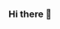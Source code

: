### Hi there 👋

<!--
**HLozano12/HLozano12** is a ✨ _special_ ✨ repository because its `README.md` (this file) appears on your GitHub profile.

Here are some ideas to get you started:

- 🔭 I’m currently working on furthering my education in programming with Holberton School in Tulsa, OK

- 🌱 I’m currently learning Low-level programming & Algorithms

- 💬 Ask me about what I am learning or working on.
- 
- 📫 How to reach me: www.linkedin.com/in/hector-lozano-profile

- 😄 Pronouns: He/Him

- ⚡ Fun fact: Spent my youth working as characters for Disneyland Park.
-->
